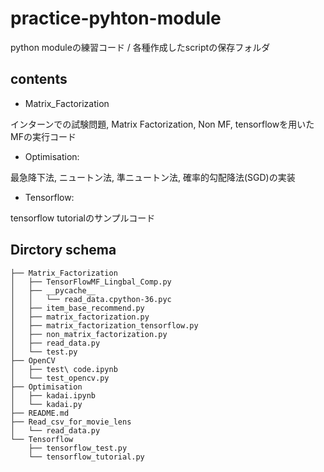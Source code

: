 # practice-pyhton-module
python moduleの練習コード / 各種作成したscriptの保存フォルダ

## contents

- Matrix_Factorization

インターンでの試験問題, Matrix Factorization, Non MF, tensorflowを用いたMFの実行コード

- Optimisation: 

最急降下法, ニュートン法, 準ニュートン法, 確率的勾配降法(SGD)の実装

- Tensorflow:

tensorflow tutorialのサンプルコード

## Dirctory schema

```
├── Matrix_Factorization
│   ├── TensorFlowMF_Lingbal_Comp.py
│   ├── __pycache__
│   │   └── read_data.cpython-36.pyc
│   ├── item_base_recommend.py
│   ├── matrix_factorization.py
│   ├── matrix_factorization_tensorflow.py
│   ├── non_matrix_factorization.py
│   ├── read_data.py
│   └── test.py
├── OpenCV
│   ├── test\ code.ipynb
│   └── test_opencv.py
├── Optimisation
│   ├── kadai.ipynb
│   └── kadai.py
├── README.md
├── Read_csv_for_movie_lens
│   └── read_data.py
└── Tensorflow
    ├── tensorflow_test.py
    └── tensorflow_tutorial.py
```
